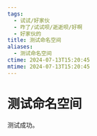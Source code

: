 ```yaml
---
tags:
  - 试试/好家伙
  - 咋了/试试呗/逝逝呗/好啊
  - 好家伙的
title: 测试命名空间
aliases:
  - 测试命名空间
ctime: 2024-07-13T15:20:45
mtime: 2024-07-13T15:20:45
---
```


# 测试命名空间

测试成功。